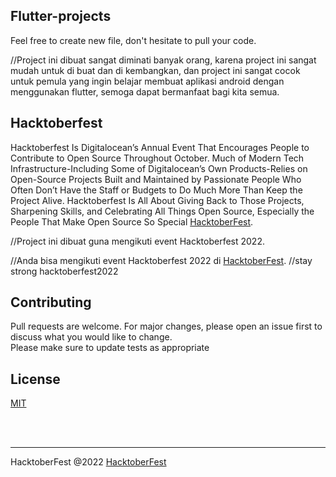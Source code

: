 ## Flutter-projects
Feel free to create new file, don't hesitate to pull your code.

//Project ini dibuat sangat diminati banyak orang, karena project ini sangat mudah untuk di buat dan di kembangkan, dan project ini sangat cocok untuk pemula yang ingin belajar membuat aplikasi android dengan menggunakan flutter, semoga dapat bermanfaat bagi kita semua.

## Hacktoberfest
Hacktoberfest Is Digitalocean’s Annual Event That Encourages People to Contribute to Open Source Throughout October. Much of Modern Tech Infrastructure-Including Some of Digitalocean’s Own Products-Relies on Open-Source Projects Built and Maintained by Passionate People Who Often Don’t Have the Staff or Budgets to Do Much More Than Keep the Project Alive. Hacktoberfest Is All About Giving Back to Those Projects, Sharpening Skills, and Celebrating All Things Open Source, Especially the People That Make Open Source So Special [HacktoberFest](https://hacktoberfest.com/about/).

//Project ini dibuat guna mengikuti event Hacktoberfest 2022.

//Anda bisa mengikuti event Hacktoberfest 2022 di [HacktoberFest](https://hacktoberfest.com/about/).
//stay strong hacktoberfest2022
## Contributing
Pull requests are welcome. For major changes, please open an issue first to discuss what you would like to change. <br/>Please make sure to update tests as appropriate

## License
[MIT](https://choosealicense.com/licenses/mit/)

<br /> <br />

---
HacktoberFest @2022 [HacktoberFest](https://hacktoberfest.com/about/)

